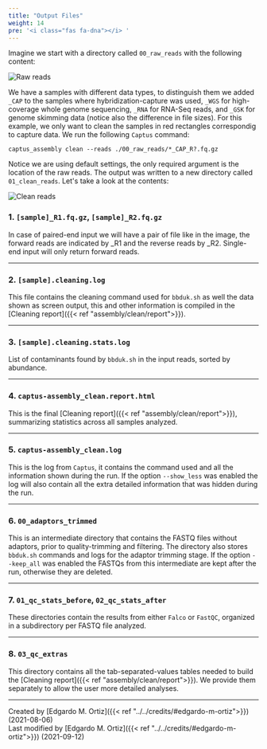 ```yaml
---
title: "Output Files"
weight: 14
pre: '<i class="fas fa-dna"></i> '
---
```


Imagine we start with a directory called `00_raw_reads` with the following content:

![Raw reads](/images/raw_reads.png?width=604)

We have a samples with different data types, to distinguish them we added `_CAP` to the samples where hybridization-capture was used, `_WGS` for high-coverage whole genome sequencing, `_RNA` for RNA-Seq reads, and `_GSK` for genome skimming data (notice also the difference in file sizes). For this example, we only want to clean the samples in red rectangles correspondig to capture data. We run the following `Captus` command:

```console
captus_assembly clean --reads ./00_raw_reads/*_CAP_R?.fq.gz
```

Notice we are using default settings, the only required argument is the location of the raw reads. The output was written to a new directory called `01_clean_reads`. Let's take a look at the contents:

![Clean reads](/images/clean_reads.png?width=604)

### 1. **`[sample]_R1.fq.gz`, `[sample]_R2.fq.gz`**
In case of paired-end input we will have a pair of file like in the image, the forward reads are indicated by _R1 and the reverse reads by _R2. Single-end input will only return forward reads.
___
### 2. **`[sample].cleaning.log`**
This file contains the cleaning command used for `bbduk.sh` as well the data shown as screen output, this and other information is compiled in the [Cleaning report]({{< ref "assembly/clean/report">}}).
___
### 3. **`[sample].cleaning.stats.log`**
List of contaminants found by `bbduk.sh` in the input reads, sorted by abundance.
___
### 4. **`captus-assembly_clean.report.html`**
This is the final [Cleaning report]({{< ref "assembly/clean/report">}}), summarizing statistics across all samples analyzed.
___
### 5. **`captus-assembly_clean.log`**
This is the log from `Captus`, it contains the command used and all the information shown during the run. If the option `--show_less` was enabled the log will also contain all the extra detailed information that was hidden during the run.
___
### 6. **`00_adaptors_trimmed`**
This is an intermediate directory that contains the FASTQ files without adaptors, prior to quality-trimming and filtering. The directory also stores `bbduk.sh` commands and logs for the adaptor trimming stage. If the option `--keep_all` was enabled the FASTQs from this intermediate are kept after the run, otherwise they are deleted.
___
### 7. **`01_qc_stats_before`, `02_qc_stats_after`**
These directories contain the results from either `Falco` or `FastQC`, organized in a subdirectory per FASTQ file analyzed.
___
### 8. **`03_qc_extras`**
This directory contains all the tab-separated-values tables needed to build the [Cleaning report]({{< ref "assembly/clean/report">}}). We provide them separately to allow the user more detailed analyses.

___
Created by [Edgardo M. Ortiz]({{< ref "../../credits/#edgardo-m-ortiz">}}) (2021-08-06)  
Last modified by [Edgardo M. Ortiz]({{< ref "../../credits/#edgardo-m-ortiz">}}) (2021-09-12)